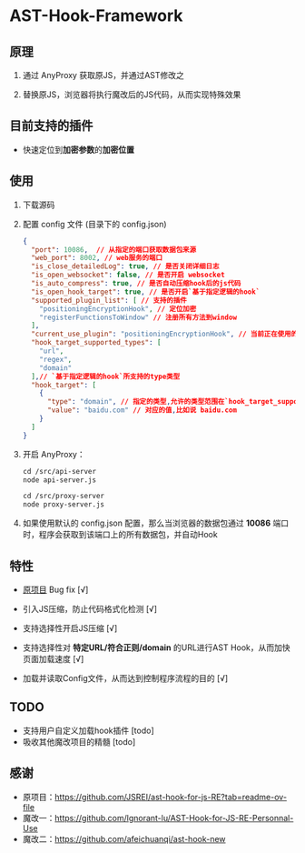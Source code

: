 # AST-Hook-Framework

## 原理

1. 通过 AnyProxy 获取原JS，并通过AST修改之

2. 替换原JS，浏览器将执行魔改后的JS代码，从而实现特殊效果



## 目前支持的插件

- 快速定位到**加密参数**的**加密位置**



## 使用

1. 下载源码

2. 配置 config 文件 (目录下的 config.json)

   ```json
   {
     "port": 10086,  // 从指定的端口获取数据包来源
     "web_port": 8002, // web服务的端口
     "is_close_detailedLog": true, // 是否关闭详细日志
     "is_open_websocket": false, // 是否开启 websocket
     "is_auto_compress": true, // 是否自动压缩hook后的js代码
     "is_open_hook_target": true, // 是否开启`基于指定逻辑的hook`
     "supported_plugin_list": [ // 支持的插件
       "positioningEncryptionHook", // 定位加密
       "registerFunctionsToWindow" // 注册所有方法到window
     ],
     "current_use_plugin": "positioningEncryptionHook", // 当前正在使用的插件
     "hook_target_supported_types": [
       "url",
       "regex",
       "domain"
     ],// `基于指定逻辑的hook`所支持的type类型
     "hook_target": [
       {
         "type": "domain", // 指定的类型,允许的类型范围在`hook_target_supported_types`
         "value": "baidu.com" // 对应的值,比如说 baidu.com
       }
     ]
   }
   ```

   

3. 开启 AnyProxy：

   ```md
   cd /src/api-server
   node api-server.js
   
   cd /src/proxy-server
   node proxy-server.js
   ```

4. 如果使用默认的 config.json 配置，那么当浏览器的数据包通过 **10086** 端口时，程序会获取到该端口上的所有数据包，并自动Hook

   

## 特性

- [原项目](https://github.com/JSREI/ast-hook-for-js-RE?tab=readme-ov-file) Bug fix [√]

- 引入JS压缩，防止代码格式化检测 [√]

- 支持选择性开启JS压缩  [√]

- 支持选择性对 **特定URL/符合正则/domain** 的URL进行AST Hook，从而加快页面加载速度 [√]

- 加载并读取Config文件，从而达到控制程序流程的目的  [√]

  

## TODO

- 支持用户自定义加载hook插件 [todo]
- 吸收其他魔改项目的精髓  [todo]



## 感谢

- 原项目：https://github.com/JSREI/ast-hook-for-js-RE?tab=readme-ov-file
- 魔改一：https://github.com/lgnorant-lu/AST-Hook-for-JS-RE-Personnal-Use
- 魔改二：https://github.com/afeichuanqi/ast-hook-new

